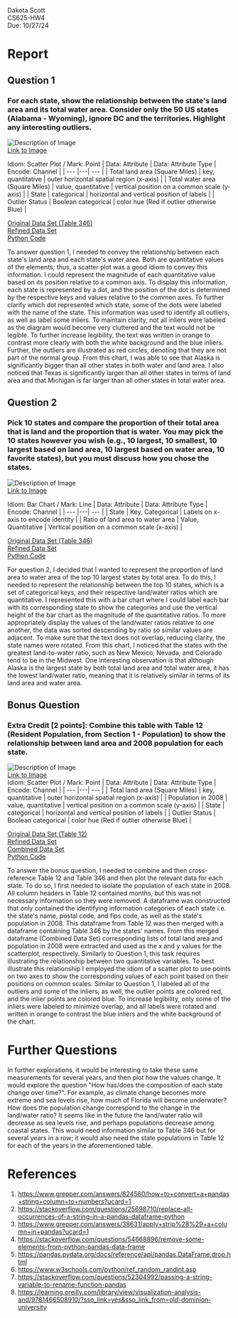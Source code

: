 Dakota Scott  
CS625-HW4  
Due: 10/27/24  

# Report
## Question 1
### For each state, show the relationship between the state's land area and its total water area. Consider only the 50 US states (Alabama - Wyoming), ignore DC and the territories. Highlight any interesting outliers.
![Description of Image](Relationship_between_land_and_water_area_final.png)  
[Link to Image](Relationship_between_land_and_water_area_final.png)  

Idiom: Scatter Plot / Mark: Point
| Data: Attribute | Data: Attribute Type  | Encode: Channel | 
| --- |---| --- |
| Total land area (Square Miles) | key, quantitative | outer horizontal spatial region (x-axis) |
| Total water area (Square Miles) | value, quantitative | vertical position on a common scale (y-axis) |
| State | categorical | horizontal and vertical position of labels |
| Outlier Status | Boolean categorical | color hue (Red if outlier otherwise Blue) |

[Original Data Set (Table 346)](table_346_unrefined.csv)  
[Refined Data Set](table_346.csv)  
[Python Code](hw4.py)  

To answer question 1, I needed to convey the relationship between each state's land area and each state's water area. Both are quantitative values of the elements; thus, a scatter plot
was a good idiom to convey this information. I could represent the magnitude of each quantitative value based on its position relative to a common axis. To display this information,
each state is represented by a dot, and the position of the dot is determined by the respective keys and values relative to the common axes. To further clarify which dot represented
which state, some of the dots were labeled with the name of the state. This information was used to identify all outliers, as well as label some inliers. To maintain clarity, not all inliers
were labeled as the diagram would become very cluttered and the text would not be legible. To further increase legibility, the text was written in orange to contrast more clearly
with both the white background and the blue inliers. Further, the outliers are illustrated as red circles, denoting that they are not part of the normal group. From this chart, I was able to see that
Alaska is significantly bigger than all other states in both water and land area. I also noticed that Texas is significantly larger than all other states in terms of land area and that Michigan is far larger
than all other states in total water area.

## Question 2
### Pick 10 states and compare the proportion of their total area that is land and the proportion that is water. You may pick the 10 states however you wish (e.g., 10 largest, 10 smallest, 10 largest based on land area, 10 largest based on water area, 10 favorite states), but you must discuss how you chose the states.
![Description of Image](Land_water_ratio_top_10_states_final.png)  
[Link to Image](Land_water_ratio_top_10_states_final.png)  

Idiom: Bar Chart / Mark: Line
| Data: Attribute | Data: Attribute Type  | Encode: Channel | 
| --- |---| --- |
| State | Key, Categorical | Labels on x-axis to encode identity |
| Ratio of land area to water area | Value, Quantitative | Vertical position on a common scale (x-axis) |

[Original Data Set (Table 346)](table_346_unrefined.csv)  
[Refined Data Set](table_346.csv)  
[Python Code](hw4.py)  

For question 2, I decided that I wanted to represent the proportion of land area to water area of the top 10 largest states by total area. To do this, I needed to represent the relationship
between the top 10 states, which is a set of categorical keys, and their respective land/water ratios which are quantitative. I represented this with a bar chart where I could label each bar
with its corresponding state to show the categories and use the vertical height of the bar chart as the magnitude of the quantitative ratios. To more appropriately display the values of the
land/water ratios relative to one another, the data was sorted descending by ratio so similar values are adjacent. To make sure that the text does not overlap, reducing clarity, the state names were rotated.
From this chart, I noticed that the states with the greatest land-to-water ratio, such as New Mexico, Nevada, and Colorado tend to be in the Midwest. One interesting observation is that although
Alaska is the largest state by both total land area and total water area, it has the lowest land/water ratio, meaning that it is relatively similar in terms of its land area and water area.

## Bonus Question
### Extra Credit [2 points]: Combine this table with Table 12 (Resident Population, from Section 1 - Population) to show the relationship between land area and 2008 population for each state.
![Description of Image](Land_area_and_population_2008_final.png)  
[Link to Image](Land_area_and_population_2008_final.png)  
Idiom: Scatter Plot / Mark: Point
| Data: Attribute | Data: Attribute Type  | Encode: Channel | 
| --- |---| --- |
| Total land area (Square Miles) | key, quantitative | outer horizontal spatial region (x-axis) |
| Population in 2008 | value, quantitative | vertical position on a common scale (y-axis) |
| State | categorical | horizontal and vertical position of labels |
| Outlier Status | Boolean categorical | color hue (Red if outlier otherwise Blue) |

[Original Data Set (Table 12)](table_012_unrefined.csv)  
[Refined Data Set](table_012.csv)  
[Combined Data Set](table_012_and_346_2008.csv)  
[Python Code](hw4.py)  

To answer the bonus question, I needed to combine and then cross-reference Table 12 and Table 346 and then plot the relevant data for each state. To do so, I first needed to isolate the population of each state in 2008.
All column headers in Table 12 contained months, but this was not necessary information so they were removed. A dataframe was constructed that only contained the identifying information categories
of each state i.e. the state's name, postal code, and fips code, as well as the state's population in 2008. This dataframe from Table 12 was then merged with a dataframe containing Table 346 by the states' names.
From this merged dataframe (Combined Data Set) corresponding lists of total land area and population in 2008 were extracted and used as the x and y values for the scatterplot, respectively. Similarly to Question 1, 
this task requires illustrating the relationship between two quantitative variables. To best illustrate this relationship I employed the idiom of a scatter plot to use points on two axes to show the corresponding values of each point based on their positions on common scales. Similar to Question 1, I labeled all of the outliers and some of the inliers; as well, the outlier points are colored red, and the inlier points are colored blue. To increase legibility, only some of the inliers were labeled to minimize overlap, and all labels were rotated and written in orange to contrast the blue inliers and the white background of the chart.

# Further Questions

In further explorations, it would be interesting to take these same measurements for several years, and then plot how the values change. It would explore the question "How has/does the composition of each state change over time?". For example, as climate change becomes more extreme and sea levels rise, how much of Florida will become underwater? How does the population change correspond to the change in the land/water ratio? It seems like in the future the land/water ratio will decrease as sea levels rise, and perhaps populations decrease among coastal states. This would need information similar to Table 346 but for several years in a row; it would also need the state populations in Table 12 for each of the years in the aforementioned table.

# References
1. https://www.grepper.com/answers/824560/how+to+convert+a+pandas+string+column+to+numbers?ucard=1
2. https://stackoverflow.com/questions/25698710/replace-all-occurrences-of-a-string-in-a-pandas-dataframe-python
3. https://www.grepper.com/answers/38631/apply+strip%28%29+a+column+in+pandas?ucard=1
4. https://stackoverflow.com/questions/54668896/remove-some-elements-from-python-pandas-data-frame
5. https://pandas.pydata.org/docs/reference/api/pandas.DataFrame.drop.html
6. https://www.w3schools.com/python/ref_random_randint.asp
7. https://stackoverflow.com/questions/52304992/passing-a-string-variable-to-rename-function-pandas
8. https://learning.oreilly.com/library/view/visualization-analysis-and/9781466508910/?sso_link=yes&sso_link_from=old-dominion-university
